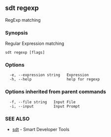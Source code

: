 ## sdt regexp

RegExp matching

### Synopsis

Regular Expression matching

```
sdt regexp [flags]
```

### Options

```
  -e, --expression string   Expression
  -h, --help                help for regexp
```

### Options inherited from parent commands

```
  -f, --file string   Input File
  -i, --input         Input Prompt
```

### SEE ALSO

* [sdt](sdt.md)	 - Smart Developer Tools

